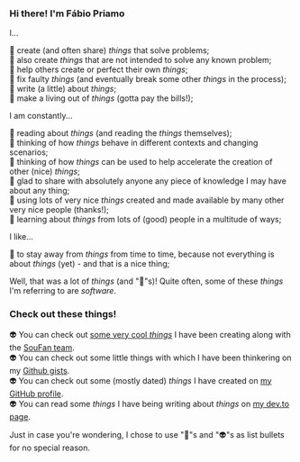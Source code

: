 ### Hi there! I'm Fábio Priamo

I...

👾 create (and often share) *things* that solve problems;  
👾 also create *things* that are not intended to solve any known problem;  
👾 help others create or perfect their own *things*;  
👾 fix faulty *things* (and eventually break some other *things* in the process);  
👾 write (a little) about *things*;  
👾 make a living out of *things* (gotta pay the bills!);  

I am constantly...

👾 reading about *things* (and reading the *things* themselves);  
👾 thinking of how *things* behave in different contexts and changing scenarios;  
👾 thinking of how *things* can be used to help accelerate the creation of other (nice) *things*;  
👾 glad to share with absolutely anyone any piece of knowledge I may have about any thing;  
👾 using lots of very nice *things* created and made available by many other very nice people (thanks!);  
👾 learning about *things* from lots of (good) people in a multitude of ways;  

I like...

👾 to stay away from *things* from time to time, because not everything is about *things* (yet) - and that is a nice thing;

Well, that was a lot of *things* (and "👾"s)! Quite often, some of these *things* I'm referring to are *software*.

### Check out these things!

👽 You can check out [some very cool *things*](https://github.com/fhpriamo/soufantech) I have been creating along with the [SouFan team](https://github.com/orgs/soufantech/people).  
👽 You can check out some little things with which I have been thinkering on my [Github gists](https://gist.github.com/fhpriamo).  
👽 You can check out some (mostly dated) *things* I have created on [my GitHub profile](https://github.com/fhpriamo).  
👽 You can read some *things* I have being writing about *things* on [my dev.to page](https://dev.to/fhpriamo).  


Just in case you're wondering, I chose to use "👾"s and "👽"s as list bullets for no special reason.

